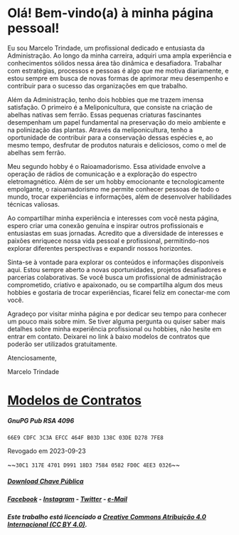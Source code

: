 # Olá! Bem-vindo(a) à minha página pessoal!

Eu sou Marcelo Trindade, um profissional dedicado e entusiasta da Administração. Ao longo da minha carreira, adquiri uma ampla experiência e conhecimentos sólidos nessa área tão dinâmica e desafiadora. Trabalhar com estratégias, processos e pessoas é algo que me motiva diariamente, e estou sempre em busca de novas formas de aprimorar meu desempenho e contribuir para o sucesso das organizações em que trabalho.

Além da Administração, tenho dois hobbies que me trazem imensa satisfação. O primeiro é a Meliponicultura, que consiste na criação de abelhas nativas sem ferrão. Essas pequenas criaturas fascinantes desempenham um papel fundamental na preservação do meio ambiente e na polinização das plantas. Através da meliponicultura, tenho a oportunidade de contribuir para a conservação dessas espécies e, ao mesmo tempo, desfrutar de produtos naturais e deliciosos, como o mel de abelhas sem ferrão.

Meu segundo hobby é o Raioamadorismo. Essa atividade envolve a operação de rádios de comunicação e a exploração do espectro eletromagnético. Além de ser um hobby emocionante e tecnologicamente empolgante, o raioamadorismo me permite conhecer pessoas de todo o mundo, trocar experiências e informações, além de desenvolver habilidades técnicas valiosas.

Ao compartilhar minha experiência e interesses com você nesta página, espero criar uma conexão genuína e inspirar outros profissionais e entusiastas em suas jornadas. Acredito que a diversidade de interesses e paixões enriquece nossa vida pessoal e profissional, permitindo-nos explorar diferentes perspectivas e expandir nossos horizontes.

Sinta-se à vontade para explorar os conteúdos e informações disponíveis aqui. Estou sempre aberto a novas oportunidades, projetos desafiadores e parcerias colaborativas. Se você busca um profissional de administração comprometido, criativo e apaixonado, ou se compartilha algum dos meus hobbies e gostaria de trocar experiências, ficarei feliz em conectar-me com você.

Agradeço por visitar minha página e por dedicar seu tempo para conhecer um pouco mais sobre mim. Se tiver alguma pergunta ou quiser saber mais detalhes sobre minha experiência profissional ou hobbies, não hesite em entrar em contato. Deixarei no link à baixo modelos de contratos que poderão ser utilizados gratuitamente.

Atenciosamente,

Marcelo Trindade

# [Modelos de Contratos](./ctr.md)

##### **GnuPG Pub RSA 4096**

<code>66E9 CDFC 3C3A EFCC 464F B03D 138C 03DE D278 7FE8</code>

<p>Revogado em 2023-09-23
<p>~~<code>30C1 317E 4701 D991 18D3 7584 0582 FD0C 4EE3 0326</code>~~

##### [Download Chave Pública](./gpg/gpg-marcelodasilvatrindade-public.txt)

##### [Facebook](https://www.facebook.com/marcelositr) - [Instagram](https://instagram.com/marcelositr) - [Twitter](https://twitter.com/marcelositr) - [e-Mail](mailto:marcelost@riseup.net)

##### Este trabalho está licenciado a [Creative Commons Atribuição 4.0 Internacional (CC BY 4.0)](https://creativecommons.org/licenses/by/4.0/).
